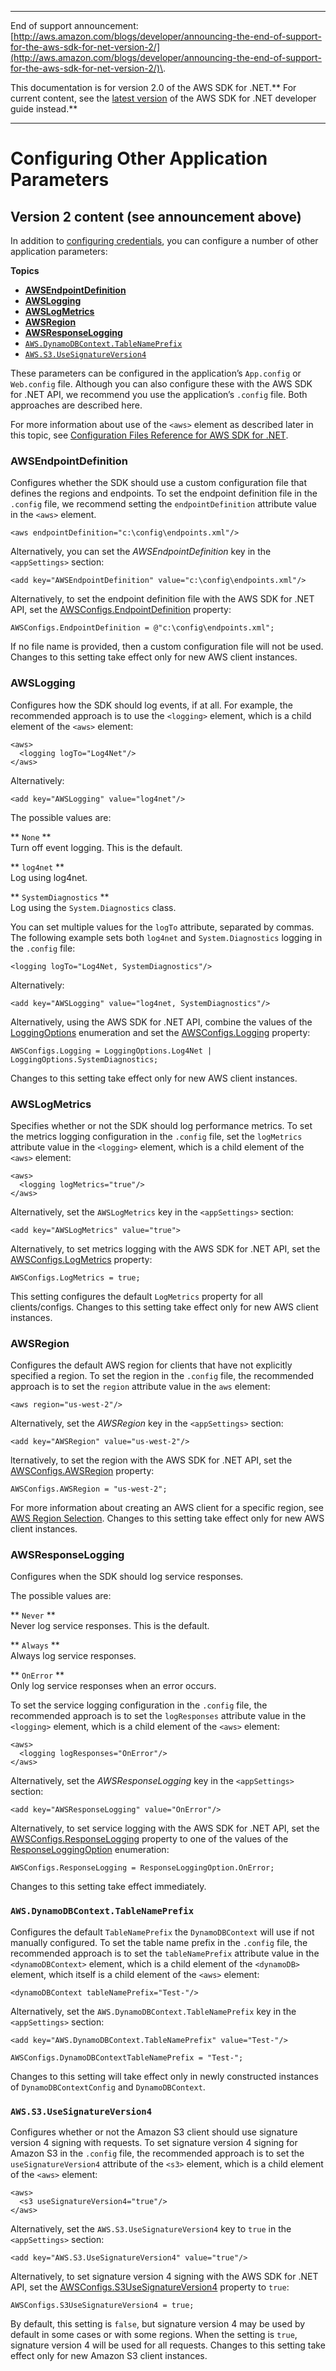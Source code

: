 --------

End of support announcement: [http://aws.amazon.com/blogs/developer/announcing-the-end-of-support-for-the-aws-sdk-for-net-version-2/](http://aws.amazon.com/blogs/developer/announcing-the-end-of-support-for-the-aws-sdk-for-net-version-2/)\.

This documentation is for version 2\.0 of the AWS SDK for \.NET\.** For current content, see the [latest version](https://docs.aws.amazon.com/sdk-for-net/latest/developer-guide/) of the AWS SDK for \.NET developer guide instead\.**

--------

# Configuring Other Application Parameters<a name="net-dg-config-other"></a>

## Version 2 content \(see announcement above\)<a name="w3aac11b7c11b3b1"></a>

In addition to [configuring credentials](net-dg-config-creds.md), you can configure a number of other application parameters:

**Topics**
+ [**AWSEndpointDefinition**](#config-setting-awsendpointdefinition)
+ [**AWSLogging**](#config-setting-awslogging)
+ [**AWSLogMetrics**](#config-setting-awslogmetrics)
+ [**AWSRegion**](#config-setting-awsregion)
+ [**AWSResponseLogging**](#config-setting-awsresponselogging)
+ [`AWS.DynamoDBContext.TableNamePrefix`](#config-setting-aws-dynamodbcontext-tablenameprefix)
+ [`AWS.S3.UseSignatureVersion4`](#config-setting-aws-s3-usesignatureversion4)

These parameters can be configured in the application’s `App.config` or `Web.config` file\. Although you can also configure these with the AWS SDK for \.NET API, we recommend you use the application’s `.config` file\. Both approaches are described here\.

For more information about use of the `<aws>` element as described later in this topic, see [Configuration Files Reference for AWS SDK for \.NET](net-dg-config-ref.md)\.

### **AWSEndpointDefinition**<a name="config-setting-awsendpointdefinition"></a>

Configures whether the SDK should use a custom configuration file that defines the regions and endpoints\. To set the endpoint definition file in the `.config` file, we recommend setting the `endpointDefinition` attribute value in the `<aws>` element\.

```
<aws endpointDefinition="c:\config\endpoints.xml"/>
```

Alternatively, you can set the *AWSEndpointDefinition* key in the `<appSettings>` section:

```
<add key="AWSEndpointDefinition" value="c:\config\endpoints.xml"/>
```

Alternatively, to set the endpoint definition file with the AWS SDK for \.NET API, set the [AWSConfigs\.EndpointDefinition](https://docs.aws.amazon.com/sdkfornet/latest/apidocs/TAWSConfigsNET45.html) property:

```
AWSConfigs.EndpointDefinition = @"c:\config\endpoints.xml";
```

If no file name is provided, then a custom configuration file will not be used\. Changes to this setting take effect only for new AWS client instances\.

### **AWSLogging**<a name="config-setting-awslogging"></a>

Configures how the SDK should log events, if at all\. For example, the recommended approach is to use the `<logging>` element, which is a child element of the `<aws>` element:

```
<aws>
  <logging logTo="Log4Net"/>
</aws>
```

Alternatively:

```
<add key="AWSLogging" value="log4net"/>
```

The possible values are:

** `None` **  
Turn off event logging\. This is the default\.

** `log4net` **  
Log using log4net\.

** `SystemDiagnostics` **  
Log using the `System.Diagnostics` class\.

You can set multiple values for the `logTo` attribute, separated by commas\. The following example sets both `log4net` and `System.Diagnostics` logging in the `.config` file:

```
<logging logTo="Log4Net, SystemDiagnostics"/>
```

Alternatively:

```
<add key="AWSLogging" value="log4net, SystemDiagnostics"/>
```

Alternatively, using the AWS SDK for \.NET API, combine the values of the [LoggingOptions](https://docs.aws.amazon.com/sdkfornet/latest/apidocs/TLoggingOptionsNET45.html) enumeration and set the [AWSConfigs\.Logging](https://docs.aws.amazon.com/sdkfornet/latest/apidocs/TAWSConfigsNET45.html) property:

```
AWSConfigs.Logging = LoggingOptions.Log4Net | LoggingOptions.SystemDiagnostics;
```

Changes to this setting take effect only for new AWS client instances\.

### **AWSLogMetrics**<a name="config-setting-awslogmetrics"></a>

Specifies whether or not the SDK should log performance metrics\. To set the metrics logging configuration in the `.config` file, set the `logMetrics` attribute value in the `<logging>` element, which is a child element of the `<aws>` element:

```
<aws>
  <logging logMetrics="true"/>
</aws>
```

Alternatively, set the `AWSLogMetrics` key in the `<appSettings>` section:

```
<add key="AWSLogMetrics" value="true">
```

Alternatively, to set metrics logging with the AWS SDK for \.NET API, set the [AWSConfigs\.LogMetrics](https://docs.aws.amazon.com/sdkfornet/latest/apidocs/TAWSConfigsNET45.html) property:

```
AWSConfigs.LogMetrics = true;
```

This setting configures the default `LogMetrics` property for all clients/configs\. Changes to this setting take effect only for new AWS client instances\.

### **AWSRegion**<a name="config-setting-awsregion"></a>

Configures the default AWS region for clients that have not explicitly specified a region\. To set the region in the `.config` file, the recommended approach is to set the `region` attribute value in the `aws` element:

```
<aws region="us-west-2"/>
```

Alternatively, set the *AWSRegion* key in the `<appSettings>` section:

```
<add key="AWSRegion" value="us-west-2"/>
```

lternatively, to set the region with the AWS SDK for \.NET API, set the [AWSConfigs\.AWSRegion](https://docs.aws.amazon.com/sdkfornet/latest/apidocs/TAWSConfigsNET45.html) property:

```
AWSConfigs.AWSRegion = "us-west-2";
```

For more information about creating an AWS client for a specific region, see [AWS Region Selection](net-dg-region-selection.md)\. Changes to this setting take effect only for new AWS client instances\.

### **AWSResponseLogging**<a name="config-setting-awsresponselogging"></a>

Configures when the SDK should log service responses\.

The possible values are:

** `Never` **  
Never log service responses\. This is the default\.

** `Always` **  
Always log service responses\.

** `OnError` **  
Only log service responses when an error occurs\.

To set the service logging configuration in the `.config` file, the recommended approach is to set the `logResponses` attribute value in the `<logging>` element, which is a child element of the `<aws>` element:

```
<aws>
  <logging logResponses="OnError"/>
</aws>
```

Alternatively, set the *AWSResponseLogging* key in the `<appSettings>` section:

```
<add key="AWSResponseLogging" value="OnError"/>
```

Alternatively, to set service logging with the AWS SDK for \.NET API, set the [AWSConfigs\.ResponseLogging](https://docs.aws.amazon.com/sdkfornet/latest/apidocs/TAWSConfigsNET45.html) property to one of the values of the [ResponseLoggingOption](https://docs.aws.amazon.com/sdkfornet/latest/apidocs/TResponseLoggingOptionNET45.html) enumeration:

```
AWSConfigs.ResponseLogging = ResponseLoggingOption.OnError;
```

Changes to this setting take effect immediately\.

### `AWS.DynamoDBContext.TableNamePrefix`<a name="config-setting-aws-dynamodbcontext-tablenameprefix"></a>

Configures the default `TableNamePrefix` the `DynamoDBContext` will use if not manually configured\. To set the table name prefix in the `.config` file, the recommended approach is to set the `tableNamePrefix` attribute value in the `<dynamoDBContext>` element, which is a child element of the `<dynamoDB>` element, which itself is a child element of the `<aws>` element:

```
<dynamoDBContext tableNamePrefix="Test-"/>
```

Alternatively, set the `AWS.DynamoDBContext.TableNamePrefix` key in the `<appSettings>` section:

```
<add key="AWS.DynamoDBContext.TableNamePrefix" value="Test-"/>
```

```
AWSConfigs.DynamoDBContextTableNamePrefix = "Test-";
```

Changes to this setting will take effect only in newly constructed instances of `DynamoDBContextConfig` and `DynamoDBContext`\.

### `AWS.S3.UseSignatureVersion4`<a name="config-setting-aws-s3-usesignatureversion4"></a>

Configures whether or not the Amazon S3 client should use signature version 4 signing with requests\. To set signature version 4 signing for Amazon S3 in the `.config` file, the recommended approach is to set the `useSignatureVersion4` attribute of the `<s3>` element, which is a child element of the `<aws>` element:

```
<aws>
  <s3 useSignatureVersion4="true"/>
</aws>
```

Alternatively, set the `AWS.S3.UseSignatureVersion4` key to `true` in the `<appSettings>` section:

```
<add key="AWS.S3.UseSignatureVersion4" value="true"/>
```

Alternatively, to set signature version 4 signing with the AWS SDK for \.NET API, set the [AWSConfigs\.S3UseSignatureVersion4](https://docs.aws.amazon.com/sdkfornet/latest/apidocs/TAWSConfigsNET45.html) property to `true`:

```
AWSConfigs.S3UseSignatureVersion4 = true;
```

By default, this setting is `false`, but signature version 4 may be used by default in some cases or with some regions\. When the setting is `true`, signature version 4 will be used for all requests\. Changes to this setting take effect only for new Amazon S3 client instances\.